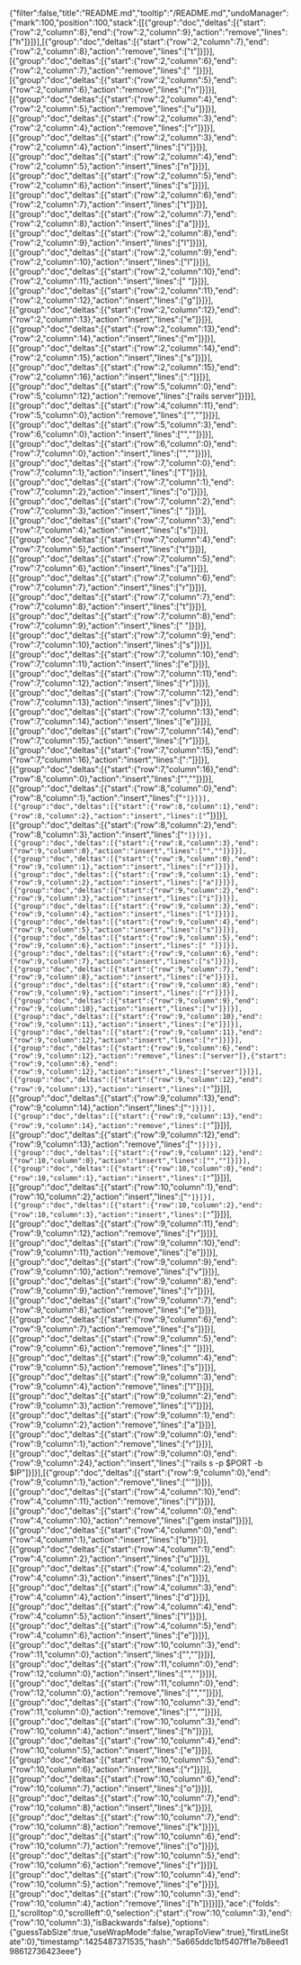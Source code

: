 {"filter":false,"title":"README.md","tooltip":"/README.md","undoManager":{"mark":100,"position":100,"stack":[[{"group":"doc","deltas":[{"start":{"row":2,"column":8},"end":{"row":2,"column":9},"action":"remove","lines":["h"]}]}],[{"group":"doc","deltas":[{"start":{"row":2,"column":7},"end":{"row":2,"column":8},"action":"remove","lines":["t"]}]}],[{"group":"doc","deltas":[{"start":{"row":2,"column":6},"end":{"row":2,"column":7},"action":"remove","lines":[" "]}]}],[{"group":"doc","deltas":[{"start":{"row":2,"column":5},"end":{"row":2,"column":6},"action":"remove","lines":["n"]}]}],[{"group":"doc","deltas":[{"start":{"row":2,"column":4},"end":{"row":2,"column":5},"action":"remove","lines":["u"]}]}],[{"group":"doc","deltas":[{"start":{"row":2,"column":3},"end":{"row":2,"column":4},"action":"remove","lines":["r"]}]}],[{"group":"doc","deltas":[{"start":{"row":2,"column":3},"end":{"row":2,"column":4},"action":"insert","lines":["i"]}]}],[{"group":"doc","deltas":[{"start":{"row":2,"column":4},"end":{"row":2,"column":5},"action":"insert","lines":["n"]}]}],[{"group":"doc","deltas":[{"start":{"row":2,"column":5},"end":{"row":2,"column":6},"action":"insert","lines":["s"]}]}],[{"group":"doc","deltas":[{"start":{"row":2,"column":6},"end":{"row":2,"column":7},"action":"insert","lines":["t"]}]}],[{"group":"doc","deltas":[{"start":{"row":2,"column":7},"end":{"row":2,"column":8},"action":"insert","lines":["a"]}]}],[{"group":"doc","deltas":[{"start":{"row":2,"column":8},"end":{"row":2,"column":9},"action":"insert","lines":["l"]}]}],[{"group":"doc","deltas":[{"start":{"row":2,"column":9},"end":{"row":2,"column":10},"action":"insert","lines":["l"]}]}],[{"group":"doc","deltas":[{"start":{"row":2,"column":10},"end":{"row":2,"column":11},"action":"insert","lines":[" "]}]}],[{"group":"doc","deltas":[{"start":{"row":2,"column":11},"end":{"row":2,"column":12},"action":"insert","lines":["g"]}]}],[{"group":"doc","deltas":[{"start":{"row":2,"column":12},"end":{"row":2,"column":13},"action":"insert","lines":["e"]}]}],[{"group":"doc","deltas":[{"start":{"row":2,"column":13},"end":{"row":2,"column":14},"action":"insert","lines":["m"]}]}],[{"group":"doc","deltas":[{"start":{"row":2,"column":14},"end":{"row":2,"column":15},"action":"insert","lines":["s"]}]}],[{"group":"doc","deltas":[{"start":{"row":2,"column":15},"end":{"row":2,"column":16},"action":"insert","lines":[":"]}]}],[{"group":"doc","deltas":[{"start":{"row":5,"column":0},"end":{"row":5,"column":12},"action":"remove","lines":["rails server"]}]}],[{"group":"doc","deltas":[{"start":{"row":4,"column":11},"end":{"row":5,"column":0},"action":"remove","lines":["",""]}]}],[{"group":"doc","deltas":[{"start":{"row":5,"column":3},"end":{"row":6,"column":0},"action":"insert","lines":["",""]}]}],[{"group":"doc","deltas":[{"start":{"row":6,"column":0},"end":{"row":7,"column":0},"action":"insert","lines":["",""]}]}],[{"group":"doc","deltas":[{"start":{"row":7,"column":0},"end":{"row":7,"column":1},"action":"insert","lines":["T"]}]}],[{"group":"doc","deltas":[{"start":{"row":7,"column":1},"end":{"row":7,"column":2},"action":"insert","lines":["o"]}]}],[{"group":"doc","deltas":[{"start":{"row":7,"column":2},"end":{"row":7,"column":3},"action":"insert","lines":[" "]}]}],[{"group":"doc","deltas":[{"start":{"row":7,"column":3},"end":{"row":7,"column":4},"action":"insert","lines":["s"]}]}],[{"group":"doc","deltas":[{"start":{"row":7,"column":4},"end":{"row":7,"column":5},"action":"insert","lines":["t"]}]}],[{"group":"doc","deltas":[{"start":{"row":7,"column":5},"end":{"row":7,"column":6},"action":"insert","lines":["a"]}]}],[{"group":"doc","deltas":[{"start":{"row":7,"column":6},"end":{"row":7,"column":7},"action":"insert","lines":["r"]}]}],[{"group":"doc","deltas":[{"start":{"row":7,"column":7},"end":{"row":7,"column":8},"action":"insert","lines":["t"]}]}],[{"group":"doc","deltas":[{"start":{"row":7,"column":8},"end":{"row":7,"column":9},"action":"insert","lines":[" "]}]}],[{"group":"doc","deltas":[{"start":{"row":7,"column":9},"end":{"row":7,"column":10},"action":"insert","lines":["s"]}]}],[{"group":"doc","deltas":[{"start":{"row":7,"column":10},"end":{"row":7,"column":11},"action":"insert","lines":["e"]}]}],[{"group":"doc","deltas":[{"start":{"row":7,"column":11},"end":{"row":7,"column":12},"action":"insert","lines":["r"]}]}],[{"group":"doc","deltas":[{"start":{"row":7,"column":12},"end":{"row":7,"column":13},"action":"insert","lines":["v"]}]}],[{"group":"doc","deltas":[{"start":{"row":7,"column":13},"end":{"row":7,"column":14},"action":"insert","lines":["e"]}]}],[{"group":"doc","deltas":[{"start":{"row":7,"column":14},"end":{"row":7,"column":15},"action":"insert","lines":["r"]}]}],[{"group":"doc","deltas":[{"start":{"row":7,"column":15},"end":{"row":7,"column":16},"action":"insert","lines":[":"]}]}],[{"group":"doc","deltas":[{"start":{"row":7,"column":16},"end":{"row":8,"column":0},"action":"insert","lines":["",""]}]}],[{"group":"doc","deltas":[{"start":{"row":8,"column":0},"end":{"row":8,"column":1},"action":"insert","lines":["`"]}]}],[{"group":"doc","deltas":[{"start":{"row":8,"column":1},"end":{"row":8,"column":2},"action":"insert","lines":["`"]}]}],[{"group":"doc","deltas":[{"start":{"row":8,"column":2},"end":{"row":8,"column":3},"action":"insert","lines":["`"]}]}],[{"group":"doc","deltas":[{"start":{"row":8,"column":3},"end":{"row":9,"column":0},"action":"insert","lines":["",""]}]}],[{"group":"doc","deltas":[{"start":{"row":9,"column":0},"end":{"row":9,"column":1},"action":"insert","lines":["r"]}]}],[{"group":"doc","deltas":[{"start":{"row":9,"column":1},"end":{"row":9,"column":2},"action":"insert","lines":["a"]}]}],[{"group":"doc","deltas":[{"start":{"row":9,"column":2},"end":{"row":9,"column":3},"action":"insert","lines":["i"]}]}],[{"group":"doc","deltas":[{"start":{"row":9,"column":3},"end":{"row":9,"column":4},"action":"insert","lines":["l"]}]}],[{"group":"doc","deltas":[{"start":{"row":9,"column":4},"end":{"row":9,"column":5},"action":"insert","lines":["s"]}]}],[{"group":"doc","deltas":[{"start":{"row":9,"column":5},"end":{"row":9,"column":6},"action":"insert","lines":[" "]}]}],[{"group":"doc","deltas":[{"start":{"row":9,"column":6},"end":{"row":9,"column":7},"action":"insert","lines":["s"]}]}],[{"group":"doc","deltas":[{"start":{"row":9,"column":7},"end":{"row":9,"column":8},"action":"insert","lines":["e"]}]}],[{"group":"doc","deltas":[{"start":{"row":9,"column":8},"end":{"row":9,"column":9},"action":"insert","lines":["r"]}]}],[{"group":"doc","deltas":[{"start":{"row":9,"column":9},"end":{"row":9,"column":10},"action":"insert","lines":["v"]}]}],[{"group":"doc","deltas":[{"start":{"row":9,"column":10},"end":{"row":9,"column":11},"action":"insert","lines":["e"]}]}],[{"group":"doc","deltas":[{"start":{"row":9,"column":11},"end":{"row":9,"column":12},"action":"insert","lines":["r"]}]}],[{"group":"doc","deltas":[{"start":{"row":9,"column":6},"end":{"row":9,"column":12},"action":"remove","lines":["server"]},{"start":{"row":9,"column":6},"end":{"row":9,"column":12},"action":"insert","lines":["server"]}]}],[{"group":"doc","deltas":[{"start":{"row":9,"column":12},"end":{"row":9,"column":13},"action":"insert","lines":["`"]}]}],[{"group":"doc","deltas":[{"start":{"row":9,"column":13},"end":{"row":9,"column":14},"action":"insert","lines":["`"]}]}],[{"group":"doc","deltas":[{"start":{"row":9,"column":13},"end":{"row":9,"column":14},"action":"remove","lines":["`"]}]}],[{"group":"doc","deltas":[{"start":{"row":9,"column":12},"end":{"row":9,"column":13},"action":"remove","lines":["`"]}]}],[{"group":"doc","deltas":[{"start":{"row":9,"column":12},"end":{"row":10,"column":0},"action":"insert","lines":["",""]}]}],[{"group":"doc","deltas":[{"start":{"row":10,"column":0},"end":{"row":10,"column":1},"action":"insert","lines":["`"]}]}],[{"group":"doc","deltas":[{"start":{"row":10,"column":1},"end":{"row":10,"column":2},"action":"insert","lines":["`"]}]}],[{"group":"doc","deltas":[{"start":{"row":10,"column":2},"end":{"row":10,"column":3},"action":"insert","lines":["`"]}]}],[{"group":"doc","deltas":[{"start":{"row":9,"column":11},"end":{"row":9,"column":12},"action":"remove","lines":["r"]}]}],[{"group":"doc","deltas":[{"start":{"row":9,"column":10},"end":{"row":9,"column":11},"action":"remove","lines":["e"]}]}],[{"group":"doc","deltas":[{"start":{"row":9,"column":9},"end":{"row":9,"column":10},"action":"remove","lines":["v"]}]}],[{"group":"doc","deltas":[{"start":{"row":9,"column":8},"end":{"row":9,"column":9},"action":"remove","lines":["r"]}]}],[{"group":"doc","deltas":[{"start":{"row":9,"column":7},"end":{"row":9,"column":8},"action":"remove","lines":["e"]}]}],[{"group":"doc","deltas":[{"start":{"row":9,"column":6},"end":{"row":9,"column":7},"action":"remove","lines":["s"]}]}],[{"group":"doc","deltas":[{"start":{"row":9,"column":5},"end":{"row":9,"column":6},"action":"remove","lines":[" "]}]}],[{"group":"doc","deltas":[{"start":{"row":9,"column":4},"end":{"row":9,"column":5},"action":"remove","lines":["s"]}]}],[{"group":"doc","deltas":[{"start":{"row":9,"column":3},"end":{"row":9,"column":4},"action":"remove","lines":["l"]}]}],[{"group":"doc","deltas":[{"start":{"row":9,"column":2},"end":{"row":9,"column":3},"action":"remove","lines":["i"]}]}],[{"group":"doc","deltas":[{"start":{"row":9,"column":1},"end":{"row":9,"column":2},"action":"remove","lines":["a"]}]}],[{"group":"doc","deltas":[{"start":{"row":9,"column":0},"end":{"row":9,"column":1},"action":"remove","lines":["r"]}]}],[{"group":"doc","deltas":[{"start":{"row":9,"column":0},"end":{"row":9,"column":24},"action":"insert","lines":["'rails s -p $PORT -b $IP"]}]}],[{"group":"doc","deltas":[{"start":{"row":9,"column":0},"end":{"row":9,"column":1},"action":"remove","lines":["'"]}]}],[{"group":"doc","deltas":[{"start":{"row":4,"column":10},"end":{"row":4,"column":11},"action":"remove","lines":["l"]}]}],[{"group":"doc","deltas":[{"start":{"row":4,"column":0},"end":{"row":4,"column":10},"action":"remove","lines":["gem instal"]}]}],[{"group":"doc","deltas":[{"start":{"row":4,"column":0},"end":{"row":4,"column":1},"action":"insert","lines":["b"]}]}],[{"group":"doc","deltas":[{"start":{"row":4,"column":1},"end":{"row":4,"column":2},"action":"insert","lines":["u"]}]}],[{"group":"doc","deltas":[{"start":{"row":4,"column":2},"end":{"row":4,"column":3},"action":"insert","lines":["n"]}]}],[{"group":"doc","deltas":[{"start":{"row":4,"column":3},"end":{"row":4,"column":4},"action":"insert","lines":["d"]}]}],[{"group":"doc","deltas":[{"start":{"row":4,"column":4},"end":{"row":4,"column":5},"action":"insert","lines":["l"]}]}],[{"group":"doc","deltas":[{"start":{"row":4,"column":5},"end":{"row":4,"column":6},"action":"insert","lines":["e"]}]}],[{"group":"doc","deltas":[{"start":{"row":10,"column":3},"end":{"row":11,"column":0},"action":"insert","lines":["",""]}]}],[{"group":"doc","deltas":[{"start":{"row":11,"column":0},"end":{"row":12,"column":0},"action":"insert","lines":["",""]}]}],[{"group":"doc","deltas":[{"start":{"row":11,"column":0},"end":{"row":12,"column":0},"action":"remove","lines":["",""]}]}],[{"group":"doc","deltas":[{"start":{"row":10,"column":3},"end":{"row":11,"column":0},"action":"remove","lines":["",""]}]}],[{"group":"doc","deltas":[{"start":{"row":10,"column":3},"end":{"row":10,"column":4},"action":"insert","lines":["h"]}]}],[{"group":"doc","deltas":[{"start":{"row":10,"column":4},"end":{"row":10,"column":5},"action":"insert","lines":["e"]}]}],[{"group":"doc","deltas":[{"start":{"row":10,"column":5},"end":{"row":10,"column":6},"action":"insert","lines":["r"]}]}],[{"group":"doc","deltas":[{"start":{"row":10,"column":6},"end":{"row":10,"column":7},"action":"insert","lines":["o"]}]}],[{"group":"doc","deltas":[{"start":{"row":10,"column":7},"end":{"row":10,"column":8},"action":"insert","lines":["k"]}]}],[{"group":"doc","deltas":[{"start":{"row":10,"column":7},"end":{"row":10,"column":8},"action":"remove","lines":["k"]}]}],[{"group":"doc","deltas":[{"start":{"row":10,"column":6},"end":{"row":10,"column":7},"action":"remove","lines":["o"]}]}],[{"group":"doc","deltas":[{"start":{"row":10,"column":5},"end":{"row":10,"column":6},"action":"remove","lines":["r"]}]}],[{"group":"doc","deltas":[{"start":{"row":10,"column":4},"end":{"row":10,"column":5},"action":"remove","lines":["e"]}]}],[{"group":"doc","deltas":[{"start":{"row":10,"column":3},"end":{"row":10,"column":4},"action":"remove","lines":["h"]}]}]]},"ace":{"folds":[],"scrolltop":0,"scrollleft":0,"selection":{"start":{"row":10,"column":3},"end":{"row":10,"column":3},"isBackwards":false},"options":{"guessTabSize":true,"useWrapMode":false,"wrapToView":true},"firstLineState":0},"timestamp":1425487371535,"hash":"5a665ddc1bf5407ff1e7b8eed198612736423eee"}